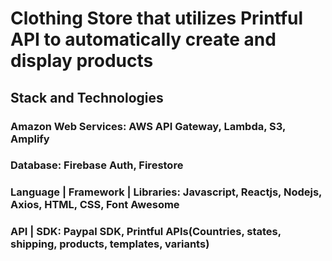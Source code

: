 # Clothing Store that utilizes Printful API to automatically create and display products

## Stack and Technologies

### Amazon Web Services: AWS API Gateway, Lambda, S3, Amplify
### Database: Firebase Auth, Firestore
### Language | Framework | Libraries: Javascript, Reactjs, Nodejs, Axios, HTML, CSS, Font Awesome
### API | SDK: Paypal SDK, Printful APIs(Countries, states, shipping, products, templates, variants)